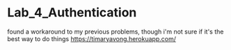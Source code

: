 # Lab_4_Authentication

found a workaround to my previous problems, though i'm not sure if it's the best way to do things
https://timaryavong.herokuapp.com/

